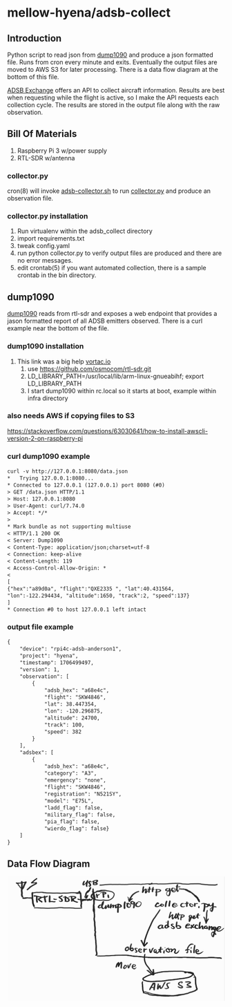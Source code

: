 mellow-hyena/adsb-collect
=========================

## Introduction
Python script to read json from [dump1090](https://github.com/antirez/dump1090) and produce a json formatted file.  Runs from cron every minute and exits.  Eventually the output files are moved to AWS S3 for later processing.  There is a data flow diagram at the bottom of this file.

[ADSB Exchange]("https://www.adsbexchange.com/data/") offers an API to collect aircraft information.  Results are best when requesting while the flight is active, so I make the API requests each collection cycle.  The results are stored in the output file along with the raw observation.

## Bill Of Materials
1. Raspberry Pi 3 w/power supply
1. RTL-SDR w/antenna

### collector.py
cron(8) will invoke [adsb-collector.sh](https://github.com/guycole/mellow-hyena/blob/main/bin/adsb-collector.sh) to run [collector.py](https://github.com/guycole/mellow-hyena/blob/main/src/adsb_collect/collector.py) and produce an observation file.  

### collector.py installation
1. Run virtualenv within the adsb_collect directory 
1. import requirements.txt 
1. tweak config.yaml
1. run python collector.py to verify output files are produced and there are no error messages.
1. edit crontab(5) if you want automated collection, there is a sample crontab in the bin directory.

## dump1090
[dump1090](https://github.com/antirez/dump1090.git) reads from rtl-sdr and exposes a web endpoint that provides a jason formatted report of all ADSB emitters observed.  There is a curl example near the bottom of the file.

### dump1090 installation
1. This link was a big help [vortac.io](https://vortac.io/2020/06/02/installing-dump1090-on-raspberrypi/)
    1. use https://github.com/osmocom/rtl-sdr.git
    1. LD_LIBRARY_PATH=/usr/local/lib/arm-linux-gnueabihf; export LD_LIBRARY_PATH
    1. I start dump1090 within rc.local so it starts at boot, example within infra directory

### also needs AWS if copying files to S3
https://stackoverflow.com/questions/63030641/how-to-install-awscli-version-2-on-raspberry-pi

### curl dump1090 example
```
curl -v http://127.0.0.1:8080/data.json
*   Trying 127.0.0.1:8080...
* Connected to 127.0.0.1 (127.0.0.1) port 8080 (#0)
> GET /data.json HTTP/1.1
> Host: 127.0.0.1:8080
> User-Agent: curl/7.74.0
> Accept: */*
> 
* Mark bundle as not supporting multiuse
< HTTP/1.1 200 OK
< Server: Dump1090
< Content-Type: application/json;charset=utf-8
< Connection: keep-alive
< Content-Length: 119
< Access-Control-Allow-Origin: *
<
[
{"hex":"a89d0a", "flight":"QXE2335 ", "lat":40.431564, "lon":-122.294434, "altitude":1650, "track":2, "speed":137}
]
* Connection #0 to host 127.0.0.1 left intact
```

### output file example
```
{
    "device": "rpi4c-adsb-anderson1", 
    "project": "hyena", 
    "timestamp": 1706499497, 
    "version": 1, 
    "observation": [
        {
            "adsb_hex": "a68e4c", 
            "flight": "SKW4846", 
            "lat": 38.447354, 
            "lon": -120.296875, 
            "altitude": 24700, 
            "track": 100, 
            "speed": 382
        }
    ],
    "adsbex": [
        {
            "adsb_hex": "a68e4c", 
            "category": "A3", 
            "emergency": "none", 
            "flight": "SKW4846", 
            "registration": "N521SY", 
            "model": "E75L", 
            "ladd_flag": false, 
            "military_flag": false, 
            "pia_flag": false, 
            "wierdo_flag": false}
    ]
}
```

## Data Flow Diagram
![Data Flow](https://github.com/guycole/mellow-hyena/blob/main/src/adsb-collect/adsb_data_flow.png)

